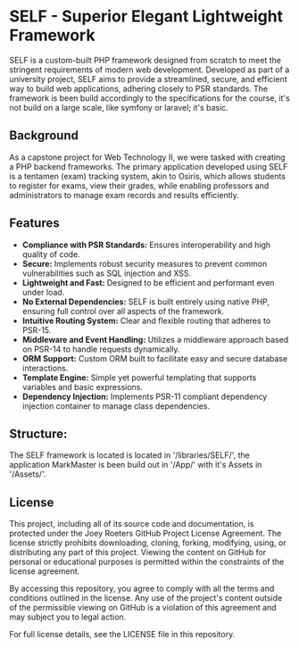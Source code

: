 # SELF - Superior Elegant Lightweight Framework

SELF is a custom-built PHP framework designed from scratch to meet the stringent requirements of modern web development. Developed as part of a university project, SELF aims to provide a streamlined, secure, and efficient way to build web applications, adhering closely to PSR standards. The framework is been build accordingly to the specifications for the course, it's not build on a large scale, like symfony or laravel; it's basic.

## Background

As a capstone project for Web Technology II, we were tasked with creating a PHP backend frameworks. The primary application developed using SELF is a tentamen (exam) tracking system, akin to Osiris, which allows students to register for exams, view their grades, while enabling professors and administrators to manage exam records and results efficiently.

## Features

- **Compliance with PSR Standards:** Ensures interoperability and high quality of code.
- **Secure:** Implements robust security measures to prevent common vulnerabilities such as SQL injection and XSS.
- **Lightweight and Fast:** Designed to be efficient and performant even under load.
- **No External Dependencies:** SELF is built entirely using native PHP, ensuring full control over all aspects of the framework.
- **Intuitive Routing System:** Clear and flexible routing that adheres to PSR-15.
- **Middleware and Event Handling:** Utilizes a middleware approach based on PSR-14 to handle requests dynamically.
- **ORM Support:** Custom ORM built to facilitate easy and secure database interactions.
- **Template Engine:** Simple yet powerful templating that supports variables and basic expressions.
- **Dependency Injection:** Implements PSR-11 compliant dependency injection container to manage class dependencies.

## Structure:

The SELF framework is located is located in '/libraries/SELF/', the application MarkMaster is been build out in '/App/' with it's Assets in '/Assets/'.

## License
This project, including all of its source code and documentation, is protected under the Joey Roeters GitHub Project License Agreement. The license strictly prohibits downloading, cloning, forking, modifying, using, or distributing any part of this project. Viewing the content on GitHub for personal or educational purposes is permitted within the constraints of the license agreement.

By accessing this repository, you agree to comply with all the terms and conditions outlined in the license. Any use of the project's content outside of the permissible viewing on GitHub is a violation of this agreement and may subject you to legal action.

For full license details, see the LICENSE file in this repository.
